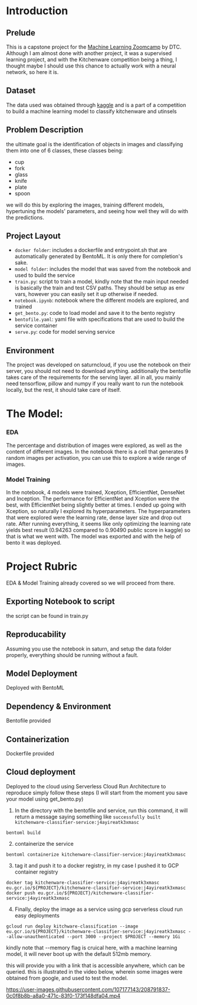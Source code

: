 # Introduction
## Prelude
This is a capstone project for the [Machine Learning Zoomcamp](https://github.com/alexeygrigorev/mlbookcamp-code/tree/master/course-zoomcamp) by DTC.
Although I am almost done with another project, it was a supervised learning project, and with the Kitchenware competition being a thing, I thought maybe I should use this chance to actually work with a neural network, so here it is.

## Dataset
The data used was obtained through [kaggle](https://www.kaggle.com/competitions/kitchenware-classification) and is a part of a competition to build a machine learning model to classify kitchenware and utinsels


## Problem Description
the ultimate goal is the identification of objects in images and classifying them into one of 6 classes, these classes being:
- cup
- fork
- glass
- knife
- plate
- spoon <br>

we will do this by exploring the images, training different models, hypertuning the models' parameters, and seeing how well they will do with the predictions. 


## Project Layout
- `docker folder`: includes a dockerfile and entrypoint.sh that are automatically generated by BentoML. It is only there for completion's sake.
- `model folder`: includes the model that was saved from the notebook and used to build the service
- `train.py`: script to train a model, kindly note that the main input needed is basically the train and test CSV paths. They should be setup as env vars, however you can easily set it up otherwise if needed.
- `notebook.ipynb`: notebook where the different models are explored, and trained
- `get_bento.py`: code to load model and save it to the bento registry
- `bentofile.yaml`: yaml file with specifications that are used to build the service container
- `serve.py`: code for model serving service

## Environment
The project was developed on saturncloud, if you use the notebook on their server, you should not need to download anything. additionally the bentofile takes care of the requirements for the serving layer. all in all, you mainly need tensorflow, pillow and numpy if you really want to run the notebook locally, but the rest, it should take care of itself.

# The Model:
### EDA
The percentage and distribution of images were explored, as well as the content of different images.
In the notebook there is a cell that generates 9 random images per activation, you can use this to explore a wide range of images.

### Model Training
In the notebook, 4 models were trained, Xception, EfficientNet, DenseNet and Inception. The performance for EfficientNet and Xception were the best, with EfficientNet being slightly better at times. I ended up going with Xception, so naturally I explored its hyperparameters.
The hyperparameters that were explored were the learning rate, dense layer size and drop out rate.
After running everything, it seems like only optimizing the learning rate yields best result (0.94263 compared to 0.90490 public score in kaggle) so that is what we went with.
The model was exported and with the help of bento it was deployed.

# Project Rubric
EDA & Model Training already covered so we will proceed from there.
## Exporting Notebook to script
the script can be found in train.py
## Reproducability 
Assuming you use the notebook in saturn, and setup the data folder properly, everything should be running without a fault.
## Model Deployment
Deployed with BentoML
## Dependency & Environment
Bentofile provided
## Containerization 
Dockerfile provided
## Cloud deployment
Deployed to the cloud using Serverless Cloud Run Architecture
to reproduce simply follow these steps (I will start from the moment you save your model using get_bento.py)

1. In the directory with the bentofile and service, run this command, it will return a message saying something like `successfully built kitchenware-classifier-service:j4ayireatk3xmasc`
```
bentoml build
```
2. containerize the service
```
bentoml containerize kitchenware-classifier-service:j4ayireatk3xmasc
```
3. tag it and push it to a docker registry, in my case I pushed it to GCP container registry
```
docker tag kitchenware-classifier-service:j4ayireatk3xmasc eu.gcr.io/${PROJECT}/kitchenware-classifier-service:j4ayireatk3xmasc
docker push eu.gcr.io/${PROJECT}/kitchenware-classifier-service:j4ayireatk3xmasc
```
4. Finally, deploy the image as a service using gcp serverless cloud run easy deployments
```
gcloud run deploy kitchware-classification --image eu.gcr.io/${PROJECT}/kitchenware-classifier-service:j4ayireatk3xmasc --allow-unauthenticated --port 3000 --project $PROJECT --memory 1Gi
```
kindly note that --memory flag is cruical here, with a machine learning model, it will never boot up with the default 512mb memory.

this will provide you with a link that is accessible anywhere, which can be queried. this is illustrated in the video below, wherein some images were obtained from google, and used to test the model.

https://user-images.githubusercontent.com/107177143/208791837-0c0f8b8b-a8a0-471c-83f0-173f148dfa04.mp4


